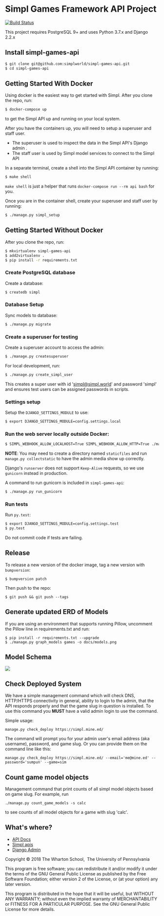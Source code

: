 # Simpl Games Framework API Project

[![Build Status](https://travis-ci.com/simplworld/simpl-games-api.svg?token=cyqpBgqLC1o8qUptfcpE&branch=master)](https://travis-ci.com/simplworld/simpl-games-api)

This project requires PostgreSQL 9+ and uses Python 3.7.x and Django 2.2.x

## Install simpl-games-api

```bash
$ git clone git@github.com:simplworld/simpl-games-api.git
$ cd simpl-games-api
```

## Getting Started With Docker

Using docker is the easiest way to get started with Simpl.  After you clone
the repo, run:

```bash
$ docker-compose up
```

to get the Simpl API up and running on your local system.

After you have the containers up, you will need to setup a superuser and staff user.
 - The superuser is used to inspect the data in the Simpl API's Django admin . 
 - The staff user is used by Simpl model services to connect to the Simpl API

In a separate terminal, create a shell into the Simpl API container by running:

```bash
$ make shell
```

`make shell` is just a helper that runs `docker-compose run --rm api bash` for you.

Once you are in the container shell, create your superuser and staff user by running:

```bash
$ ./manage.py simpl_setup
```

## Getting Started Without Docker

After you clone the repo, run:

```bash
$ mkvirtualenv simpl-games-api
$ add2virtualenv .
$ pip install -r requirements.txt
```

### Create PostgreSQL database

Create a database:

```bash
$ createdb simpl
```

### Database Setup

Sync models to database:

```bash
$ ./manage.py migrate
```

### Create a superuser for testing

Create a superuser account to access the admin:

```bash
$ ./manage.py createsuperuser
```

For local development, run:

```bash
$ ./manage.py create_simpl_user
```

This creates a super user with id 'simpl@simpl.world' and password 'simpl' and ensures test users can be assigned passwords in scripts.

### Settings setup

Setup the `DJANGO_SETTINGS_MODULE` to use:

```bash
$ export DJANGO_SETTINGS_MODULE=config.settings.local
```

### Run the web server locally outside Docker:

```bash
$ SIMPL_WEBHOOK_ALLOW_LOCALHOST=True SIMPL_WEBHOOK_ALLOW_HTTP=True ./manage.py runserver 0.0.0.0:8100
```
**NOTE**: You may need to create a directory named `staticfiles` and run `manage.py collectstatic` to have the admin media show up correctly.

Django's `runserver` does not support `Keep-Alive` requests, so we use `gunicorn` instead in production.

A command to run gunicorn is included in `simpl-games-api`:

```bash
$ ./manage.py run_gunicorn
```


### Run tests

Run `py.test`:

```bash
$ export DJANGO_SETTINGS_MODULE=config.settings.test
$ py.test
```

Do not commit code if tests are failing.

## Release

To release a new version of the docker image, tag a new version with `bumpversion`:

```
$ bumpversion patch
```

Then push to the repo:

```
$ git push && git push --tags
```


## Generate updated ERD of Models

If you are using an environment that supports running Pillow, uncomment the Pillow line in requirements.txt and run:

```
$ pip install -r requirements.txt --upgrade
$ ./manage.py graph_models games -o docs/models.png
```


## Model Schema

![](docs/models.png)

## Check Deployed System

We have a simple management command which will check DNS, HTTP/HTTPS connectivity in general, ability to login to the admin, that the API responds properly and that the game slug in question is installed.  To use this command you **MUST** have a valid admin login to use the command.

Simple usage:

```
manage.py check_deploy https://simpl.mine.ed/
```

The command will prompt you for your admin user's email address (aka username), password, and game slug.  Or you can provide them on the command line like this:

```
manage.py check_deploy https://simpl.mine.ed/ --email='me@mine.ed' --password='sumpun' --game=sim
```

## Count game model objects

Management command that print counts of all simpl model objects based on game slug. For example, run

```
./manage.py count_game_models -s calc
```

to see counts of all model objects for a game with slug 'calc'.


## What's where?

- [API Docs](http://localhost:8100/)
- [Simpl apis](http://localhost:8100/apis/)
- [Django Admin](http://localhost:8100/admin/)

Copyright © 2018 The Wharton School,  The University of Pennsylvania 

This program is free software; you can redistribute it and/or
modify it under the terms of the GNU General Public License
as published by the Free Software Foundation; either version 2
of the License, or (at your option) any later version.

This program is distributed in the hope that it will be useful,
but WITHOUT ANY WARRANTY; without even the implied warranty of
MERCHANTABILITY or FITNESS FOR A PARTICULAR PURPOSE.  See the
GNU General Public License for more details.

